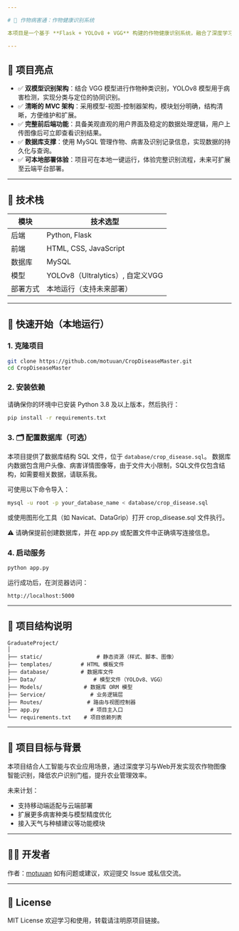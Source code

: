 ```yaml
---

# 🌾 作物病害通：作物健康识别系统

本项目是一个基于 **Flask + YOLOv8 + VGG** 构建的作物健康识别系统，融合了深度学习图像识别技术与前后端开发能力，能够实现农作物种类自动识别及病害检测，并支持部分病害信息的检索与查看，旨在为农业提供智能化、低门槛的辅助诊断工具。

---
```


## 📌 项目亮点

- ✅ **双模型识别架构**：结合 VGG 模型进行作物种类识别，YOLOv8 模型用于病害检测，实现分类与定位的协同识别。
- ✅ **清晰的 MVC 架构**：采用模型-视图-控制器架构，模块划分明确，结构清晰，方便维护和扩展。
- ✅ **完整前后端功能**：具备美观直观的用户界面及稳定的数据处理逻辑，用户上传图像后可立即查看识别结果。
- ✅ **数据库支撑**：使用 MySQL 管理作物、病害及识别记录信息，实现数据的持久化与查询。
- ✅ **可本地部署体验**：项目可在本地一键运行，体验完整识别流程，未来可扩展至云端平台部署。

---

## 🧠 技术栈

| 模块     | 技术选型                         |
|----------|----------------------------------|
| 后端     | Python, Flask                    |
| 前端     | HTML, CSS, JavaScript            |
| 数据库   | MySQL                            |
| 模型     | YOLOv8（Ultralytics）, 自定义VGG |
| 部署方式 | 本地运行（支持未来部署）         |

---

## 🚀 快速开始（本地运行）

### 1. 克隆项目

```bash
git clone https://github.com/motuuan/CropDiseaseMaster.git
cd CropDiseaseMaster
````

### 2. 安装依赖

请确保你的环境中已安装 Python 3.8 及以上版本，然后执行：

```bash
pip install -r requirements.txt
```

### 3. 🗂 配置数据库（可选）

本项目提供了数据库结构 SQL 文件，位于 `database/crop_disease.sql`。
数据库内数据包含用户头像、病害详情图像等，由于文件大小限制，SQL文件仅包含结构，如需要相关数据，请联系我。

可使用以下命令导入：

```bash
mysql -u root -p your_database_name < database/crop_disease.sql
```
或使用图形化工具（如 Navicat、DataGrip）打开 crop_disease.sql 文件执行。

⚠️ 请确保提前创建数据库，并在 app.py 或配置文件中正确填写连接信息。

### 4. 启动服务

```bash
python app.py
```

运行成功后，在浏览器访问：

```
http://localhost:5000
```

---

## 📁 项目结构说明

```
GraduateProject/
│
├── static/                 # 静态资源（样式、脚本、图像）
├── templates/         # HTML 模板文件
├── database/          # 数据库文件
├── Data/                  # 模型文件（YOLOv8、VGG）
├── Models/             # 数据库 ORM 模型
├── Service/              # 业务逻辑层
├── Routes/              # 路由与视图控制器
├── app.py                # 项目主入口
└── requirements.txt    # 项目依赖列表
```

---

## 🎯 项目目标与背景

本项目结合人工智能与农业应用场景，通过深度学习与Web开发实现农作物图像智能识别，降低农户识别门槛，提升农业管理效率。

未来计划：

* 支持移动端适配与云端部署
* 扩展更多病害种类与模型精度优化
* 接入天气与种植建议等功能模块

---

## 🙋‍♀️ 开发者

作者：[motuuan](https://github.com/motuuan)
如有问题或建议，欢迎提交 Issue 或私信交流。

---

## 📃 License

MIT License
欢迎学习和使用，转载请注明原项目链接。

